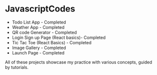 # JavascriptCodes

- Todo List App - Completed
- Weather App - Completed
- QR code Generator - Completed
- Login Sign up Page (React basics)- Completed
- Tic Tac Toe (React Basics) - Completed
- Image Gallery - Completed
- Launch Page - Completed


All of these projects showcase my practice with various concepts, guided by tutorials.

